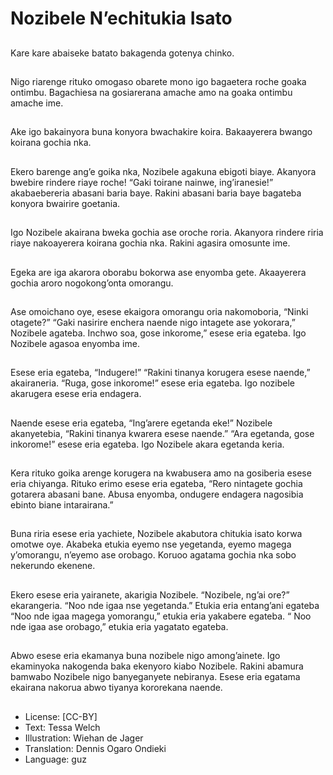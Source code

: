 # Nozibele N’echitukia Isato

##
Kare kare abaiseke batato
bakagenda gotenya chinko.

##
Nigo riarenge rituko omogaso
obarete mono igo bagaetera roche
goaka ontimbu.
Bagachiesa na gosiarerana amache
amo na goaka ontimbu amache
ime.

##
Ake igo bakainyora buna konyora
bwachakire koira.
Bakaayerera bwango koirana gochia
nka.

##
Ekero barenge ang’e goika nka,
Nozibele agakuna ebigoti biaye.
Akanyora bwebire rindere riaye
roche!
“Gaki toirane nainwe, ing’iranesie!”
akabaebereria abasani baria baye.
Rakini abasani baria baye bagateba
konyora bwairire goetania.

##
Igo Nozibele akairana bweka gochia
ase oroche roria.
Akanyora rindere riria riaye
nakoayerera koirana gochia nka.
Rakini agasira omosunte ime.

##
Egeka are iga akarora oborabu
bokorwa ase enyomba gete.
Akaayerera gochia aroro
nogokong’onta omorangu.

##
Ase omoichano oye, esese ekaigora
omorangu oria nakomoboria, “Ninki
otagete?”
“Gaki nasirire enchera naende nigo
intagete ase yokorara,” Nozibele
agateba.
Inchwo soa, gose inkorome,” esese
eria egateba.
Igo Nozibele agasoa enyomba ime.

##
Esese eria egateba, “Indugere!”
“Rakini tinanya korugera esese
naende,” akairaneria.
“Ruga, gose inkorome!” esese eria
egateba.
Igo nozibele akarugera esese eria
endagera.

##
Naende esese eria egateba,
“Ing’arere egetanda eke!”
Nozibele akanyetebia, “Rakini
tinanya kwarera esese naende.”
“Ara egetanda, gose inkorome!”
esese eria egateba.
Igo Nozibele akara egetanda keria.

##
Kera rituko goika arenge korugera
na kwabusera amo na gosiberia
esese eria chiyanga.
Rituko erimo esese eria egateba,
“Rero nintagete gochia gotarera
abasani bane. Abusa enyomba,
ondugere endagera nagosibia
ebinto biane intarairana.”

##
Buna riria esese eria yachiete,
Nozibele akabutora chitukia isato
korwa omotwe oye.
Akabeka etukia eyemo nse
yegetanda, eyemo magega
y’omorangu, n’eyemo ase orobago.
Koruoo agatama gochia nka sobo
nekerundo ekenene.

##
Ekero esese eria yairanete, akarigia
Nozibele.
“Nozibele, ng’ai ore?” ekarangeria.
“Noo nde igaa nse yegetanda.”
Etukia eria entang’ani egateba
“Noo nde igaa magega
yomorangu,” etukia eria yakabere
egateba.
“ Noo nde igaa ase orobago,” etukia
eria yagatato egateba.

##
Abwo esese eria ekamanya buna
nozibele nigo among’ainete.
Igo ekaminyoka nakogenda baka
ekenyoro kiabo Nozibele.
Rakini abamura bamwabo Nozibele
nigo banyeganyete nebiranya.
Esese eria egatama ekairana
nakorua abwo tiyanya kororekana
naende.

##
* License: [CC-BY]
* Text: Tessa Welch
* Illustration: Wiehan de Jager
* Translation: Dennis Ogaro Ondieki
* Language: guz
